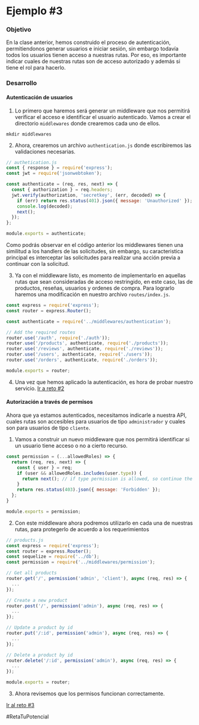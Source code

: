 # Ejemplo #3
### Objetivo
En la clase anterior, hemos construido el proceso de autenticación, permitiendonos generar usuarios e iniciar sesión, sin embargo todavía todos los usuarios tienen acceso a nuestras rutas. Por eso, es importante indicar cuales de nuestras rutas son de acceso autorizado y además si tiene el rol para hacerlo.

### Desarrollo
#### Autenticación de usuarios
1. Lo primero que haremos será generar un middleware que nos permitirá verificar el acceso e identificar el usuario autenticado. Vamos a crear el directorio `middlewares` donde crearemos cada uno de ellos.
```
mkdir middlewares
```

2. Ahora, crearemos un archivo `authentication.js` donde escribiremos las validaciones necesarias.
```js
// authetication.js
const { response } = require('express');
const jwt = require('jsonwebtoken');

const authenticate = (req, res, next) => {
  const { authorization } = req.headers;
  jwt.verify(authorization, 'secretkey', (err, decoded) => {
    if (err) return res.status(401).json({ message: 'Unauthorized' });
    console.log(decoded);
    next();
  });
};

module.exports = authenticate;
```

Como podrás observar en el código anterior los middlewares tienen una similitud a los handlers de las solicitudes, sin embargo, su caracteristica principal es interceptar las solicitudes para realizar una acción previa a continuar con la solicitud.

3. Ya con el middleware listo, es momento de implementarlo en aquellas rutas que sean consideradas de acceso restringido, en este caso, las de productos, reseñas, usuarios y ordenes de compra. Para lograrlo haremos una modificación en nuestro archivo `routes/index.js`.
```js
const express = require('express');
const router = express.Router();

const authenticate = require('../middlewares/authentication');

// Add the required routes
router.use('/auth', require('./auth')); 
router.use('/products', authenticate, require('./products'));
router.use('/reviews', authenticate, require('./reviews'));
router.use('/users', authenticate, require('./users'));
router.use('/orders', authenticate, require('./orders'));

module.exports = router;
```

4. Una vez que hemos aplicado la autenticación, es hora de probar nuestro servicio.
[Ir a reto #2](https://github.com/beduExpert/B2-Backend-Node-2020/tree/master/Sesion-07/Reto-02)

#### Autorización a través de permisos
Ahora que ya estamos autenticados, necesitamos indicarle a nuestra API, cuales rutas son accesibles para usuarios de tipo `administrador` y cuales son para usuarios de tipo `cliente`. 

1. Vamos a construir un nuevo middleware que nos permitirá identificar si un usuario tiene acceso o no a cierto recurso.
```js
const permission = (...allowedRoles) => {
  return (req, res, next) => {
    const { user } = req;
    if (user && allowedRoles.includes(user.type)) {
      return next(); // if type permission is allowed, so continue the request using the next middleware
    }
    return res.status(403).json({ message: 'Forbidden' });
  };
}

module.exports = permission;
```

2. Con este middleware ahora podremos utilizarlo en cada una de nuestras rutas, para protegerlo de acuerdo a los requerimientos
```js
// products.js
const express = require('express');
const router = express.Router();
const sequelize = require('../db');
const permission = require('../middlewares/permission');

// Get all products
router.get('/', permission('admin', 'client'), async (req, res) => {
  ...
});

// Create a new product
router.post('/', permission('admin'), async (req, res) => {
  ...
});

// Update a product by id
router.put('/:id', permission('admin'), async (req, res) => {
  ...
});

// Delete a product by id
router.delete('/:id', permission('admin'), async (req, res) => {
  ...
});

module.exports = router;
```

3. Ahora revisemos que los permisos funcionan correctamente.

[Ir al reto #3](https://github.com/beduExpert/B2-Backend-Node-2020/tree/master/Sesion-07/Reto-02)

#RetaTuPotencial
